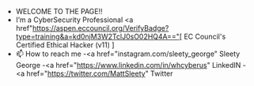 - WELCOME TO THE PAGE!!
- I’m a CyberSecurity Professional <a href"https://aspen.eccouncil.org/VerifyBadge?type=training&a=kd0njM3W2TclJ0sO02HQ4A=="[ EC Council's Certified Ethical Hacker (v11) ]</a>
- 📫 How to reach me 
-<a href="instagram.com/sleety_george" Sleety George </a>
-<a href="https://www.linkedin.com/in/whcyberus" LinkedIN </a>
 -<a href="https://twitter.com/MattSleety" Twitter </a>



